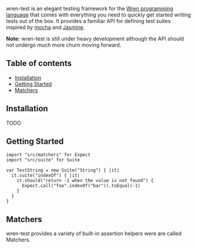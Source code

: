 wren-test is an elegant testing framework for the [Wren programming language](http://munificent.github.io/wren/) that comes with everything you need to quickly get started writing tests out of the box. It provides a familiar API for defining test suites inspired by [mocha](http://mochajs.org/) and [Jasmine](http://jasmine.github.io/).


**Note:** wren-test is still under heavy development although the API should not undergo much more churn moving forward.

<h2 id="table-of-contents">Table of contents</h2>

  - [Installation](#installation)
  - [Getting Started](#getting-started)
  - [Matchers](#matchers)

<h2 id="installation">Installation</h2>

  TODO

<h2 id="getting-started">Getting Started</h2>

    import "src/matchers" for Expect
    import "src/suite" for Suite

    var TestString = new Suite("String") { |it|
      it.suite("indexOf") { |it|
        it.should("return -1 when the value is not found") {
          Expect.call("foo".indexOf("bar")).toEqual(-1)
        }
      }
    }

<h2 id="matchers">Matchers</h2>

   wren-test provides a variety of built-in assertion helpers were are called Matchers.